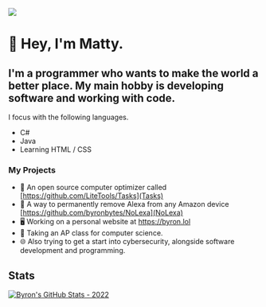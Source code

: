 ![](https://komarev.com/ghpvc/?username=byronbytes)

# 👋 Hey, I'm Matty. 
## I'm a programmer who wants to make the world a better place. My main hobby is developing software and working with code.


I focus with the following languages.

- C#
- Java
- Learning HTML / CSS

### My Projects
- 🧹 An open source computer optimizer called [https://github.com/LiteTools/Tasks](Tasks)
- 🚫 A way to permanently remove Alexa from any Amazon device [https://github.com/byronbytes/NoLexa](NoLexa)
- 🖥 Working on a personal website at https://byron.lol
- 🏫 Taking an AP class for computer science.
- 🌐 Also trying to get a start into cybersecurity, alongside software development and programming.


## Stats
[![Byron's GitHub Stats - 2022](https://github-readme-stats-one-bice.vercel.app/api?username=byronbytes&include_all_commits=true&count_private=true&role=OWNER,ORGANIZATION_MEMBER,COLLABORATOR&theme=aura)](https://github.com/anuraghazra/github-readme-stats)


